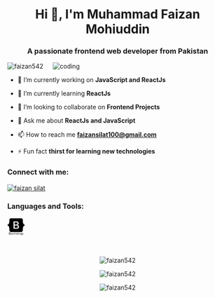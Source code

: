 <h1 align="center">Hi 👋, I'm Muhammad Faizan Mohiuddin</h1>
<h3 align="center">A passionate frontend web developer from Pakistan</h3>
<img align="right" alt="coding" width="400" src="https://media.giphy.com/media/13HgwGsXF0aiGY/giphy.gif">

<p align="left"> <img src="https://via.placeholder.com/150" alt="faizan542" /> </p>

- 🔭 I’m currently working on **JavaScript and ReactJs**

- 🌱 I’m currently learning **ReactJs**

- 👯 I’m looking to collaborate on **Frontend Projects**

- 💬 Ask me about **ReactJs and JavaScript**

- 📫 How to reach me **faizansilat100@gmail.com**

- ⚡ Fun fact **thirst for learning new technologies**

<h3 align="left">Connect with me:</h3>
<p align="left">
  <a href="https://www.linkedin.com/in/faizan-silat-b922b7245/" target="_blank">
    <img align="center" src="https://raw.githubusercontent.com/rahuldkjain/github-profile-readme-generator/master/src/images/icons/Social/linked-in-alt.svg" alt="faizan silat" height="30" width="40" />
  </a>
</p>

<h3 align="left">Languages and Tools:</h3>
<p align="left">
  <a href="https://getbootstrap.com" target="_blank" rel="noreferrer">
    <img src="https://raw.githubusercontent.com/devicons/devicon/master/icons/bootstrap/bootstrap-plain-wordmark.svg" alt="bootstrap" width="40" height="40"/>
  </a>
  <!-- Add other icons as needed -->
</p>

<br />

<p align="center">
  <img src="https://github-readme-stats.vercel.app/api/top-langs?username=faizan542&show_icons=true&locale=en&layout=compact" alt="faizan542" />
</p>

<p align="center">
  <img src="https://github-readme-stats.vercel.app/api?username=faizan542&show_icons=true&locale=en" alt="faizan542" />
</p>

<p align="center">
  <img src="https://github-readme-streak-stats.herokuapp.com/?user=faizan542&" alt="faizan542" />
</p>
